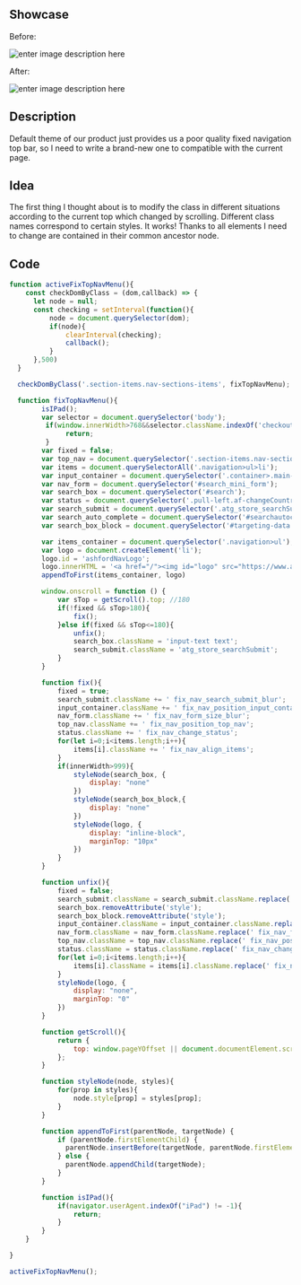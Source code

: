 ## Showcase
Before:

![enter image description here](https://wx3.sinaimg.cn/mw690/8272d230gy1gbrcq2yu5kj21400l1wia.jpg)

After:

![enter image description here](https://wx4.sinaimg.cn/mw690/8272d230gy1gbrcq2z5ikj21400l142u.jpg)

## Description
Default theme of our product just provides us a poor quality fixed navigation top bar, so I need to write a brand-new one to compatible with the current page.

## Idea
The first thing I thought about is to modify the class in different situations according to the current top which changed by scrolling.
Different class names correspond to certain styles.
It works! Thanks to all elements I need to change are contained in their common ancestor node.


## Code
```js
function activeFixTopNavMenu(){
	const checkDomByClass = (dom,callback) => {
      let node = null;
      const checking = setInterval(function(){
          node = document.querySelector(dom);
          if(node){
              clearInterval(checking);
              callback();
          }
      },500)
  }

  checkDomByClass('.section-items.nav-sections-items', fixTopNavMenu);

  function fixTopNavMenu(){
  		isIPad();
	  	var selector = document.querySelector('body');
	     if(window.innerWidth>768&&selector.className.indexOf('checkout-index-index') !== -1){
	          return;
	     }
		var fixed = false;
		var top_nav = document.querySelector('.section-items.nav-sections-items');
		var items = document.querySelectorAll('.navigation>ul>li');
		var input_container = document.querySelector('.container>.main-header.row>.col-md-8');
		var nav_form = document.querySelector('#search_mini_form');
		var search_box = document.querySelector('#search');
		var status = document.querySelector('.pull-left.af-changeCountry');
		var search_submit = document.querySelector('.atg_store_searchSubmit');
		var search_auto_complete = document.querySelector('#searchautocomplete');
		var search_box_block = document.querySelector('#targeting-data');

		var items_container = document.querySelector('.navigation>ul');
	    var logo = document.createElement('li');
	    logo.id = 'ashfordNavLogo';
	    logo.innerHTML = '<a href="/"><img id="logo" src="https://www.ashford.com/images/elements/logo_sm.png"></a>';
	    appendToFirst(items_container, logo)

		window.onscroll = function () {
		    var sTop = getScroll().top;	//180
		    if(!fixed && sTop>180){
		    	fix();
		    }else if(fixed && sTop<=180){
		    	unfix();
		    	search_box.className = 'input-text text';
		    	search_submit.className = 'atg_store_searchSubmit';
		    }
		}

		function fix(){
			fixed = true;
			search_submit.className += ' fix_nav_search_submit_blur';
			input_container.className += ' fix_nav_position_input_container';
			nav_form.className += ' fix_nav_form_size_blur';
			top_nav.className += ' fix_nav_position_top_nav';
			status.className += ' fix_nav_change_status';
			for(let i=0;i<items.length;i++){
				items[i].className += ' fix_nav_align_items';
			}
			if(innerWidth>999){
				styleNode(search_box, {
					display: "none"
				})
				styleNode(search_box_block,{
					display: "none"
				})
				styleNode(logo, {
		            display: "inline-block",
		            marginTop: "10px"
		        })
			}
		}

		function unfix(){
			fixed = false;
			search_submit.className = search_submit.className.replace(' fix_nav_search_submit_blur','');
			search_box.removeAttribute('style');
			search_box_block.removeAttribute('style');
			input_container.className = input_container.className.replace(' fix_nav_position_input_container','');
			nav_form.className = nav_form.className.replace(' fix_nav_form_size_blur','');
			top_nav.className = top_nav.className.replace(' fix_nav_position_top_nav','');
			status.className = status.className.replace(' fix_nav_change_status','');
			for(let i=0;i<items.length;i++){
				items[i].className = items[i].className.replace(' fix_nav_align_items','');
			}
			styleNode(logo, {
	            display: "none",
	            marginTop: "0"
	        })
		}

		function getScroll(){
	        return {
	            top: window.pageYOffset || document.documentElement.scrollTop || document.body.scrollTop || 0
	        };
	    }

	    function styleNode(node, styles){
	        for(prop in styles){
	            node.style[prop] = styles[prop];
	        }
	    }

	    function appendToFirst(parentNode, targetNode) {
	        if (parentNode.firstElementChild) {
	          parentNode.insertBefore(targetNode, parentNode.firstElementChild);
	        } else {
	          parentNode.appendChild(targetNode);
	        }
	    }

	    function isIPad(){
	        if(navigator.userAgent.indexOf("iPad") != -1){  
	            return;
	        }  
	    }  
	}

}

activeFixTopNavMenu();
```